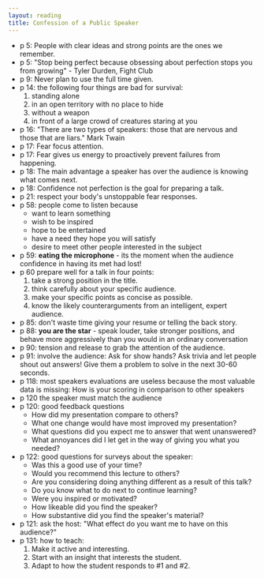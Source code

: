 ```yaml
---
layout: reading
title: Confession of a Public Speaker
---
```


- p 5: People with clear ideas and strong points are the ones we remember.
- p 5: "Stop being perfect because obsessing about perfection stops you from growing" - Tyler Durden, Fight Club
- p 9: Never plan to use the full time given.
- p 14: the following four things are bad for survival:
  1. standing alone
  2. in an open territory with no place to hide
  3. without a weapon
  4. in front of a large crowd of creatures staring at you
- p 16: "There are two types of speakers: those that are nervous and those that are liars." Mark Twain
- p 17: Fear focus attention.
- p 17: Fear gives us energy to proactively prevent failures from happening.
- p 18: The main advantage a speaker has over the audience is knowing what comes next.
- p 18: Confidence not perfection is the goal for preparing a talk.
- p 21: respect your body's unstoppable fear responses.
- p 58: people come to listen because
  - want to learn something
  - wish to be inspired
  - hope to be entertained
  - have a need they hope you will satisfy
  - desire to meet other people interested in the subject
- p 59: **eating the microphone** - its the moment when the audience confidence in having its met had lost!
- p 60 prepare well for a talk in four points:
  1. take a strong position in the title.
  2. think carefully about your specific audience.
  3. make your specific points as concise as possible.
  4. know the likely counterarguments from an intelligent, expert audience.
- p 85: don't waste time giving your resume or telling the back story.
- p 88: **you are the star** - speak louder, take stronger positions, and behave more aggressively than you
  would in an ordinary conversation
- p 90: tension and release to grab the attention of the audience.
- p 91: involve the audience: Ask for show hands? Ask trivia and let people shout out answers! Give them a problem to
  solve in the next 30-60 seconds.
- p 118: most speakers evaluations are useless because the most valuable data is missing: How is your scoring in
  comparison to other speakers
- p 120 the speaker must match the audience
- p 120: good feedback questions
  - How did my presentation compare to others?
  - What one change would have most improved my presentation?
  - What questions did you expect me to answer that went unanswered?
  - What annoyances did I let get in the way of giving you what you needed?
- p 122: good questions for surveys about the speaker:
  - Was this a good use of your time?
  - Would you recommend this lecture to others?
  - Are you considering doing anything different as a result of this talk?
  - Do you know what to do next to continue learning?
  - Were you inspired or motivated?
  - How likeable did you find the speaker?
  - How substantive did you find the speaker's material?
- p 121: ask the host: "What effect do you want me to have on this audience?"
- p 131: how to teach:
  1. Make it active and interesting.
  2. Start with an insight that interests the student.
  3. Adapt to how the student responds to #1 and #2.

